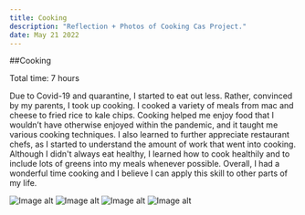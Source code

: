 ```yaml
---
title: Cooking 
description: "Reflection + Photos of Cooking Cas Project."
date: May 21 2022
---
```


##Cooking

Total time: 7 hours

Due to Covid-19 and quarantine, I started to eat out less. Rather, convinced by my parents, I took up cooking. I cooked a variety of meals from mac and cheese to fried rice to kale chips. Cooking helped me enjoy food that I wouldn’t have otherwise enjoyed within the pandemic, and it taught me various cooking techniques. I also learned to further appreciate restaurant chefs, as I started to understand the amount of work that went into cooking. Although I didn't always eat healthy, I learned how to cook healthily and to include lots of greens into my meals whenever possible. Overall, I had a wonderful time cooking and I believe I can apply this skill to other parts of my life.  

<img src={https://i.imgur.com/8bbKONx.jpg} alt="Image alt" />
<img src={https://i.imgur.com/TehXIeG.jpg} alt="Image alt" />
<img src={https://i.imgur.com/HtHqKjb.jpg} alt="Image alt" />
<img src={https://i.imgur.com/dzEhgNK.jpg} alt="Image alt" />
